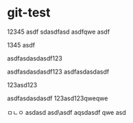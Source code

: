 # git-test

12345
asdf
sdasdfasd
asdfqwe
asdf

1345
asdf


asdfasdasdasdf123

asdfasdasdasdf123
asdfasdasdasdf

123asd123

asdfasdasdasdf
123asd123qweqwe

ㅁㄴㅇ
asdasd
asd\asdf
aqsdasdf
qwe
asd
